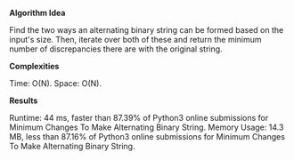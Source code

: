 **Algorithm Idea**

Find the two ways an alternating binary 
string can be formed based on the input's 
size. Then, iterate over both of these and 
return the minimum number of discrepancies 
there are with the original string. 

**Complexities**

Time: O(N).
Space: O(N).

**Results**

Runtime: 44 ms, faster than 87.39% of Python3 online submissions for Minimum Changes To Make Alternating Binary String.
Memory Usage: 14.3 MB, less than 87.16% of Python3 online submissions for Minimum Changes To Make Alternating Binary String.
